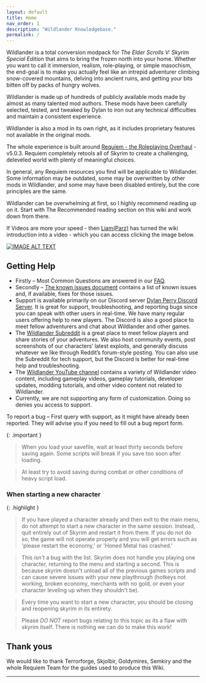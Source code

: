 ```yaml
---
layout: default
title: Home
nav_order: 1
description: "Wildlander Knowledgebase."
permalink: /
---
```



Wildlander is a total conversion modpack for _The Elder Scrolls V: Skyrim Special Edition_ that aims to bring the frozen north into your home. Whether you want to call it immersion, realism, role-playing, or simple masochism, the end-goal is to make you actually feel like an intrepid adventurer climbing snow-covered mountains, delving into ancient ruins, and getting your bits bitten off by packs of hungry wolves.

Wildlander is made up of hundreds of publicly available mods made by almost as many talented mod authors. These mods have been carefully selected, tested, and tweaked by Dylan to iron out any technical difficulties and maintain a consistent experience.

Wildlander is also a mod in its own right, as it includes proprietary features not available in the original mods.

The whole experience is built around [Requiem - the Roleplaying Overhaul](https://www.nexusmods.com/skyrimspecialedition/mods/60888) - v5.0.3. Requiem completely retools all of Skyrim to create a challenging, deleveled world with plenty of meaningful choices. 

In general, any Requiem resources you find will be applicable to Wildlander. Some information may be outdated, some may be overwritten by other mods in Wildlander, and some may have been disabled entirely, but the core principles are the same.

Wildlander can be overwhelming at first, so I highly recommend reading up on it. Start with The Recommended reading section on this wiki and work down from there.

If Videos are more your speed - then [Liam(Parz)](https://www.youtube.com/channel/UCnVgWmZbuZxl2QFVapKjd3w) has turned the wiki introduction into a video - which you can access clicking the image below.

[![IMAGE ALT TEXT](http://img.youtube.com/vi/vXRurA0h6NE/0.jpg)](http://www.youtube.com/watch?v=vXRurA0h6NE "Introduction to wildlander")


## Getting Help
* Firstly – Most Common Questions are answered in our [FAQ](https://github.com/Wildlander-mod/Support/wiki/FAQ).
* Secondly – [The known issues document](https://tinyurl.com/WildKI) contains a list of known issues and, if available, fixes for those issues.
* Support is available primarily on our Discord server [Dylan Perry Discord Server](https://discordapp.com/invite/8VkDrfq). It is great for support, troubleshooting, and reporting bugs since you can speak with other users in real-time. We have many regular users offering help to new players. The Discord is also a good place to meet fellow adventurers and chat about Wildlander and other games.
* The [Wildlander Subreddit](https://www.reddit.com/r/wildlander/) is a great place to meet fellow players and share stories of your adventures. We also host community events, post screenshots of our characters’ latest exploits, and generally discuss whatever we like through Reddit’s forum-style posting. You can also use the Subreddit for tech support, but the Discord is better for real-time help and troubleshooting.
* The [Wildlander YouTube channel](https://www.youtube.com/wildlander) contains a variety of Wildlander video content, including gameplay videos, gameplay tutorials, developer updates, modding tutorials, and other video content not related to Wildlander.
* Currently, we are not supporting any form of customization. Doing so denies you access to support.

To report a bug – First query with support, as it might have already been reported. They will advise you if you need to fill out a bug report form.

{: .important }
> When you load your savefile, wait at least thirty seconds before saving again. Some scripts will break if you save too soon after loading.
    
> At least try to avoid saving during combat or other conditions of heavy script load.

### When starting a new character

{: .highlight }

> If you have played a character already and then exit to the main menu, do not attempt to start a new character in the same session. Instead, quit entirely out of Skyrim and restart it from there. If you do not do so, the game will not operate properly and you will get errors such as 'please restart the economy,' or 'Honed Metal has crashed.'

> This *isn't* a bug with the list. Skyrim does not handle you playing one character, returning to the menu and starting a second. This is because skyrim doesn't unload all of the previous games scripts and can cause severe issues with your new playthrough (hotkeys not working, broken economy, merchants with no gold, or even your character leveling up when they shouldn't be).

> Every time you want to start a new character, you should be closing and reopening skyrim in its entirety.

> Please *DO NOT* report bugs relating to this topic as its a flaw with skyrim itself. There is nothing we can do to make this work!


## Thank yous
We would like to thank Terrorforge, Skjolbir, Goldymires, Semkiry and the whole Requiem Team for the guides used to produce this Wiki.


----

